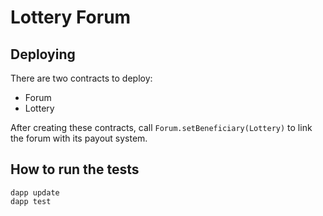 # Lottery Forum

## Deploying
There are two contracts to deploy:

- Forum
- Lottery

After creating these contracts, call `Forum.setBeneficiary(Lottery)` to link the forum with its payout system.

## How to run the tests

```
dapp update
dapp test
```
